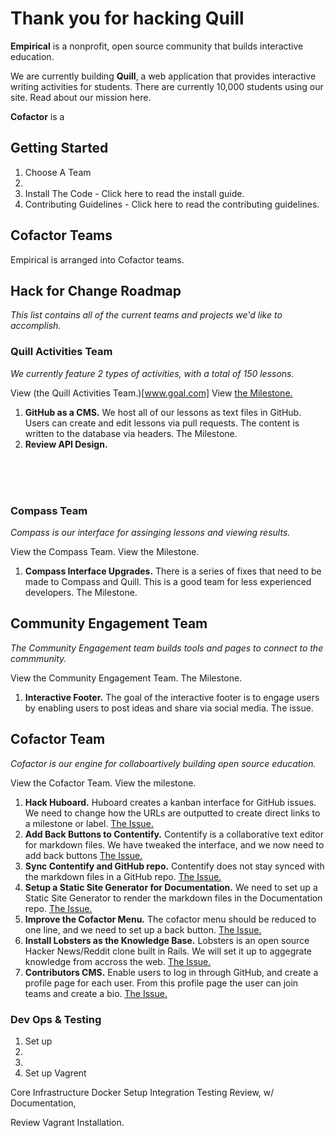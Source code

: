 # Thank you for hacking Quill

**Empirical** is a nonprofit, open source community that builds interactive education. 

We are currently building **Quill**, a web application that provides interactive writing activities for students. There are currently 10,000 students using our site. Read about our mission here. 

**Cofactor** is a 


## Getting Started

1. Choose A Team
2. 
3. Install The Code - Click here to read the install guide. 
4. Contributing Guidelines - Click here to read the contributing guidelines. 


## Cofactor Teams
Empirical is arranged into Cofactor teams. 

## Hack for Change Roadmap
*This list contains all of the current teams and projects we'd like to accomplish.* 

### Quill Activities Team 
*We currently feature 2 types of activities, with a total of 150 lessons.*

View (the Quill Activities Team.)[www.goal.com] View [the Milestone.](https://github.com/empirical-org/Compass/issues?milestone=12&page=1&state=open)
1. **GitHub as a CMS.** We host all of our lessons as text files in GitHub. Users can create and edit lessons via pull requests. The content is written to the database via headers. The Milestone. 
2. **Review API Design.**
<br>
<br>
<br>

### Compass Team
*Compass is our interface for assinging lessons and viewing results.*

View the Compass Team. 
View the Milestone.
1. **Compass Interface Upgrades.** There is a series of fixes that need to be made to Compass and Quill. This is a good team for less experienced developers. The Milestone. 


## Community Engagement Team
*The Community Engagement team builds tools and pages to connect to the commmunity.*

View the Community Engagement Team. The Milestone.
1. **Interactive Footer.** The goal of the interactive footer is to engage users by enabling users to post ideas and share via social media. The issue.


## Cofactor Team
*Cofactor is our engine for collaboartively building open source education.*

View the Cofactor Team.
View the milestone.

1. **Hack Huboard.** Huboard creates a kanban interface for GitHub issues. We need to change how the URLs are outputted to create direct links to a milestone or label. [The Issue.](https://github.com/empirical-org/CoFactor/issues/22)
2. **Add Back Buttons to Contentify.** Contentify is a collaborative text editor for markdown files. We have tweaked the interface, and we now need to add back buttons [The Issue.](https://github.com/empirical-org/CoFactor/issues/19)
3. **Sync Contentify and GitHub repo.** Contentify does not stay synced with the markdown files in a GitHub repo. [The Issue.](https://github.com/empirical-org/CoFactor/issues/23)
3. **Setup a Static Site Generator for Documentation.** We need to set up a Static Site Generator to render the markdown files in the Documentation repo. [The Issue.](https://github.com/empirical-org/CoFactor/issues/24)
4. **Improve the Cofactor Menu.** The cofactor menu should be reduced to one line, and we need to set up a back button. [The Issue.](https://github.com/empirical-org/CoFactor/issues/17) 
5. **Install Lobsters as the Knowledge Base.** Lobsters is an open source Hacker News/Reddit clone built in Rails. We will set it up to aggegrate knowledge from accross the web. [The Issue.](https://github.com/empirical-org/CoFactor/issues/18)
6. **Contributors CMS.** Enable users to log in through GitHub, and create a profile page for each user. From this profile page the user can join teams and create a bio. [The Issue.](https://github.com/empirical-org/CoFactor/issues/25) 

### Dev Ops & Testing

1. Set up 
2. 
3. 
4. Set up Vagrent

Core Infrastructure
Docker Setup
Integration Testing Review, w/ Documentation, 

Review Vagrant Installation.  